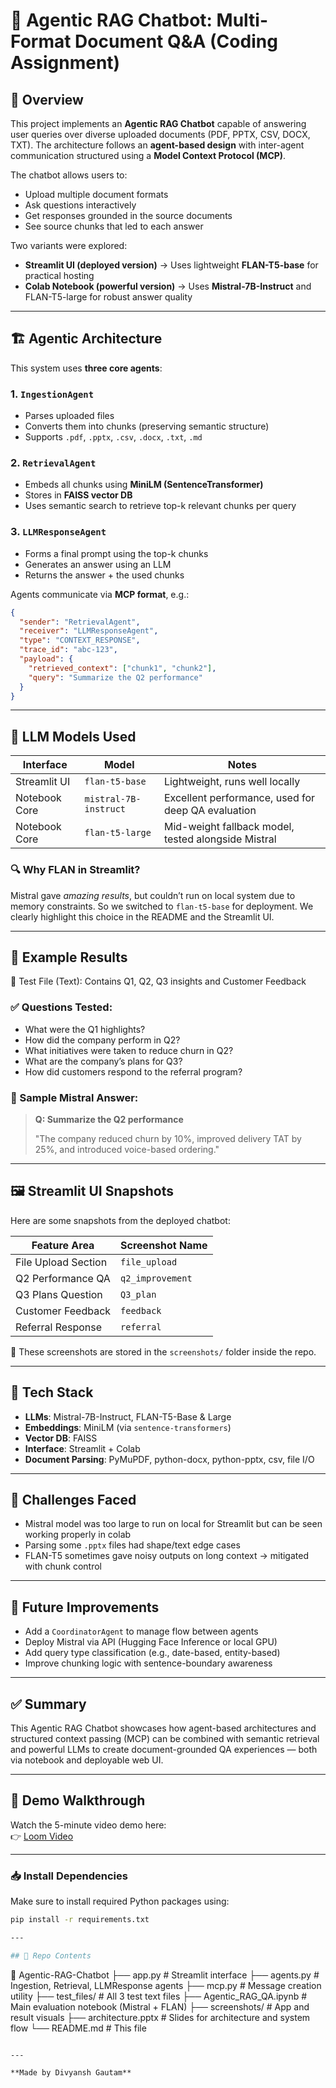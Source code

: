 # 🧠 Agentic RAG Chatbot: Multi-Format Document Q&A (Coding Assignment)

## 🧩 Overview

This project implements an **Agentic RAG Chatbot** capable of answering user queries over diverse uploaded documents (PDF, PPTX, CSV, DOCX, TXT). The architecture follows an **agent-based design** with inter-agent communication structured using a **Model Context Protocol (MCP)**.

The chatbot allows users to:

- Upload multiple document formats
- Ask questions interactively
- Get responses grounded in the source documents
- See source chunks that led to each answer

Two variants were explored:

- **Streamlit UI (deployed version)** → Uses lightweight **FLAN-T5-base** for practical hosting
- **Colab Notebook (powerful version)** → Uses **Mistral-7B-Instruct** and FLAN-T5-large for robust answer quality

---

## 🏗️ Agentic Architecture

This system uses **three core agents**:

### 1. `IngestionAgent`

- Parses uploaded files
- Converts them into chunks (preserving semantic structure)
- Supports `.pdf`, `.pptx`, `.csv`, `.docx`, `.txt`, `.md`

### 2. `RetrievalAgent`

- Embeds all chunks using **MiniLM (SentenceTransformer)**
- Stores in **FAISS vector DB**
- Uses semantic search to retrieve top-k relevant chunks per query

### 3. `LLMResponseAgent`

- Forms a final prompt using the top-k chunks
- Generates an answer using an LLM
- Returns the answer + the used chunks

Agents communicate via **MCP format**, e.g.:

```json
{
  "sender": "RetrievalAgent",
  "receiver": "LLMResponseAgent",
  "type": "CONTEXT_RESPONSE",
  "trace_id": "abc-123",
  "payload": {
    "retrieved_context": ["chunk1", "chunk2"],
    "query": "Summarize the Q2 performance"
  }
}
```

---

## 🧠 LLM Models Used

| Interface     | Model                 | Notes                                               |
| ------------- | --------------------- | --------------------------------------------------- |
| Streamlit UI  | `flan-t5-base`        | Lightweight, runs well locally                      |
| Notebook Core | `mistral-7B-instruct` | Excellent performance, used for deep QA evaluation  |
| Notebook Core | `flan-t5-large`       | Mid-weight fallback model, tested alongside Mistral |

### 🔍 Why FLAN in Streamlit?

Mistral gave *amazing results*, but couldn’t run on local system due to memory constraints. So we switched to `flan-t5-base` for deployment. We clearly highlight this choice in the README and the Streamlit UI.

---

## 🧪 Example Results

📁 Test File (Text): Contains Q1, Q2, Q3 insights and Customer Feedback

### ✅ Questions Tested:

- What were the Q1 highlights?
- How did the company perform in Q2?
- What initiatives were taken to reduce churn in Q2?
- What are the company’s plans for Q3?
- How did customers respond to the referral program?

### 🎯 Sample Mistral Answer:

> **Q: Summarize the Q2 performance**
>
> "The company reduced churn by 10%, improved delivery TAT by 25%, and introduced voice-based ordering."

---

## 🖼️ Streamlit UI Snapshots

Here are some snapshots from the deployed chatbot:

| Feature Area        | Screenshot Name     |
|---------------------|---------------------|
| File Upload Section | `file_upload`       |
| Q2 Performance QA   | `q2_improvement`    |
| Q3 Plans Question   | `Q3_plan`           |
| Customer Feedback   | `feedback`          |
| Referral Response   | `referral`          |

📸 These screenshots are stored in the `screenshots/` folder inside the repo.

---

## 🧱 Tech Stack

- **LLMs**: Mistral-7B-Instruct, FLAN-T5-Base & Large
- **Embeddings**: MiniLM (via `sentence-transformers`)
- **Vector DB**: FAISS
- **Interface**: Streamlit + Colab
- **Document Parsing**: PyMuPDF, python-docx, python-pptx, csv, file I/O

---

## 📌 Challenges Faced

- Mistral model was too large to run on local for Streamlit but can be seen working properly in colab
- Parsing some `.pptx` files had shape/text edge cases
- FLAN-T5 sometimes gave noisy outputs on long context → mitigated with chunk control

---

## 🚀 Future Improvements

- Add a `CoordinatorAgent` to manage flow between agents
- Deploy Mistral via API (Hugging Face Inference or local GPU)
- Add query type classification (e.g., date-based, entity-based)
- Improve chunking logic with sentence-boundary awareness

---

## ✅ Summary

This Agentic RAG Chatbot showcases how agent-based architectures and structured context passing (MCP) can be combined with semantic retrieval and powerful LLMs to create document-grounded QA experiences — both via notebook and deployable web UI.

---

## 🎥 Demo Walkthrough

Watch the 5-minute video demo here:  
👉 [Loom Video](https://www.loom.com/share/bc8ae9c8d28f41b69a8c43a6c851ea7c?sid=61af7c33-2462-47f0-a4e3-68a678a552c4)

---

### 📥 Install Dependencies

Make sure to install required Python packages using:

```bash
pip install -r requirements.txt

---

## 📂 Repo Contents

```
📁 Agentic-RAG-Chatbot
├── app.py                # Streamlit interface
├── agents.py             # Ingestion, Retrieval, LLMResponse agents
├── mcp.py                # Message creation utility
├── test_files/           # All 3 test text files
├── Agentic_RAG_QA.ipynb  # Main evaluation notebook (Mistral + FLAN)
├── screenshots/          # App and result visuals
├── architecture.pptx     # Slides for architecture and system flow
└── README.md             # This file
```

---

**Made by Divyansh Gautam**

